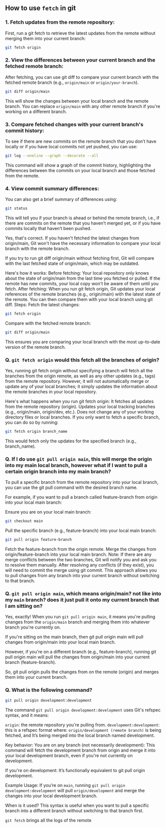 ## How to use `fetch` in git

### 1. Fetch updates from the remote repository:
First, run a git fetch to retrieve the latest updates from the remote without merging them into your current branch:

```bash
git fetch origin
```

### 2. View the differences between your current branch and the fetched remote branch:
After fetching, you can use git diff to compare your current branch with the fetched remote branch (e.g., `origin/main` or `origin/your-branch`).

```bash
git diff origin/main
```
This will show the changes between your local branch and the remote branch. You can replace `origin/main` with any other remote branch if you're working on a different branch.

### 3. Compare fetched changes with your current branch's commit history:
To see if there are new commits on the remote branch that you don’t have locally or if you have local commits not yet pushed, you can use:

```bash
git log --oneline --graph --decorate --all
```

This command will show a graph of the commit history, highlighting the differences between the commits on your local branch and those fetched from the remote.

### 4. View commit summary differences:
You can also get a brief summary of differences using:
```bash
git status
```
This will tell you if your branch is ahead or behind the remote branch, i.e., if there are commits on the remote that you haven’t merged yet, or if you have commits locally that haven’t been pushed.

Yes, that's correct. If you haven't fetched the latest changes from origin/main, Git won't have the necessary information to compare your local branch with the remote branch.

If you try to run git diff origin/main without fetching first, Git will compare with the last fetched state of origin/main, which may be outdated.

Here's how it works:
Before fetching: Your local repository only knows about the state of origin/main from the last time you fetched or pulled. If the remote has new commits, your local copy won't be aware of them until you fetch.
After fetching: When you run git fetch origin, Git updates your local references of the remote branches (e.g., origin/main) with the latest state of the remote. You can then compare them with your local branch using git diff.
Steps:
Fetch the latest changes:

```bash
git fetch origin
```
Compare with the fetched remote branch:

```bash
git diff origin/main
```
This ensures you are comparing your local branch with the most up-to-date version of the remote branch.


### Q. `git fetch origin` would this fetch all the branches of origin?

Yes, running git fetch origin without specifying a branch will fetch all the branches from the origin remote, as well as any other updates (e.g., tags) from the remote repository. However, it will not automatically merge or update any of your local branches; it simply updates the information about the remote branches in your local repository.

Here's what happens when you run git fetch origin:
It fetches all updates from the remote repository (origin).
Updates your local tracking branches (e.g., origin/main, origin/dev, etc.).
Does not change any of your working directory files or local branches.
If you only want to fetch a specific branch, you can do so by running:

```bash
git fetch origin branch_name
```
This would fetch only the updates for the specified branch (e.g., branch_name).


### Q. If I do use `git pull origin main`, this will merge the origin into my main local branch, however what if I want to pull a certain origin branch into my main branch?

To pull a specific branch from the remote repository into your local branch, you can use the git pull command with the desired branch name.

For example, if you want to pull a branch called feature-branch from origin into your local main branch:

Ensure you are on your local main branch:

```bash
git checkout main
```
Pull the specific branch (e.g., feature-branch) into your local main branch:

```bash
git pull origin feature-branch
```

Fetch the feature-branch from the origin remote.
Merge the changes from origin/feature-branch into your local main branch.
Note:
If there are any merge conflicts between the two branches, Git will notify you and ask you to resolve them manually.
After resolving any conflicts (if they exist), you will need to commit the merge using git commit.
This approach allows you to pull changes from any branch into your current branch without switching to that branch.






### Q. `git pull origin main`, which means origin/main? not like into my `main` branch? does it just pull it onto my current branch that I am sitting on?

Yes, exactly! When you run `git pull origin main`, it means you're pulling changes from the `origin/main` branch and merging them into whatever branch you're currently on.

If you're sitting on the main branch, then git pull origin main will pull changes from origin/main into your local main branch.

However, if you're on a different branch (e.g., feature-branch), running git pull origin main will pull the changes from origin/main into your current branch (feature-branch).

So, git pull origin <branch> pulls the changes from <branch> on the remote (origin) and merges them into your current branch.


### Q. What is the following command?
```bash
git pull origin development:development
```

The command `git pull origin development:development` uses Git's refspec syntax, and it means:

`origin`: the remote repository you're pulling from.
`development:development`: this is a refspec format where:
`origin/development (remote branch)` is being fetched, and
It’s being merged into the local branch named development.

Key behavior:
You are on any branch (not necessarily development): This command will fetch the development branch from origin and merge it into your local development branch, even if you're not currently on development.

If you're on development: It’s functionally equivalent to git pull origin development.

Example Usage:
If you’re on `main`, running `git pull origin development:development` will pull `origin/development` and merge the changes into your local development branch.

When is it used?
This syntax is useful when you want to pull a specific branch into a different branch without switching to that branch first.

`git fetch` brings all the logs of the remote